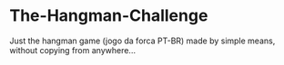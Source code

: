 # The-Hangman-Challenge

Just the hangman game (jogo da forca PT-BR) made by simple means, without copying from anywhere...
